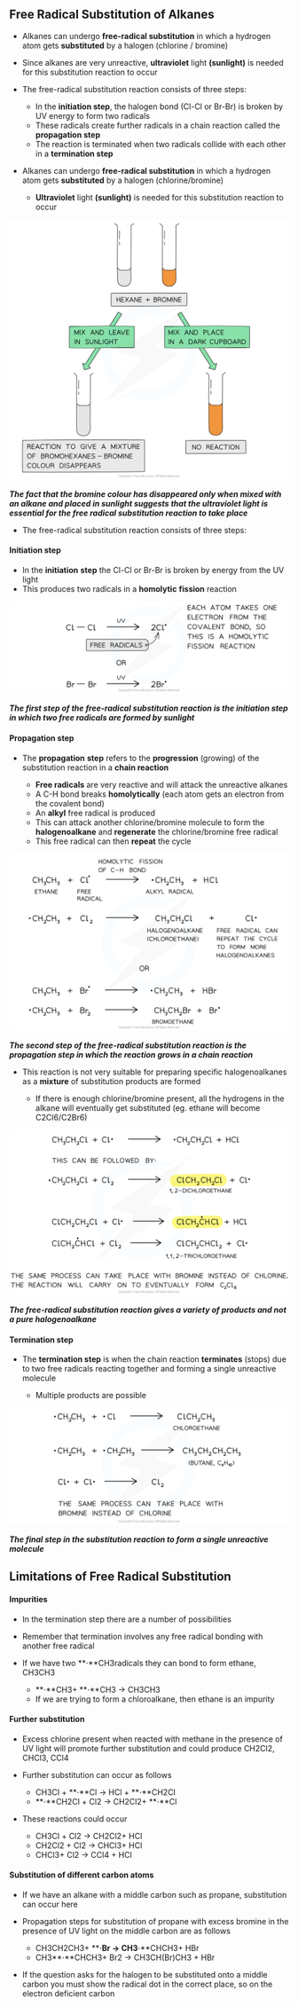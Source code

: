 ## Free Radical Substitution of Alkanes

* Alkanes can undergo **free-radical substitution** in which a hydrogen atom gets **substituted** by a halogen (chlorine / bromine)
* Since alkanes are very unreactive, **ultraviolet** light **(sunlight)** is needed for this substitution reaction to occur
* The free-radical substitution reaction consists of three steps:

  + In the **initiation step**, the halogen bond (Cl-Cl or Br-Br) is broken by UV energy to form two radicals
  + These radicals create further radicals in a chain reaction called the **propagation step**
  + The reaction is terminated when two radicals collide with each other in a **termination step**
* Alkanes can undergo **free-radical substitution** in which a hydrogen atom gets **substituted** by a halogen (chlorine/bromine)

  + **Ultraviolet** light **(sunlight)** is needed for this substitution reaction to occur

![Hydrocarbons Colour Change of Solution, downloadable AS & A Level Chemistry revision notes](3.2-Hydrocarbons-Colour-Change-of-Solution.png)

***The fact that the bromine colour has disappeared only when mixed with an alkane and placed in sunlight suggests that the ultraviolet light is essential for the free radical substitution reaction to take place***

* The free-radical substitution reaction consists of three steps:

#### Initiation step

* In the **initiation** **step** the Cl-Cl or Br-Br is broken by energy from the UV light
* This produces two radicals in a **homolytic** **fission** reaction

![Hydrocarbons Initiation Step, downloadable AS & A Level Chemistry revision notes](3.2-Hydrocarbons-Initiation-Step.png)

***The first step of the free-radical substitution reaction is the initiation step in which two free radicals are formed by sunlight***

#### Propagation step

* The **propagation** **step** refers to the **progression** (growing) of the substitution reaction in a **chain reaction**

  + **Free radicals** are very reactive and will attack the unreactive alkanes
  + A C-H bond breaks **homolytically** (each atom gets an electron from the covalent bond)
  + An **alkyl** free radical is produced
  + This can attack another chlorine/bromine molecule to form the **halogenoalkane** and **regenerate** the chlorine/bromine free radical
  + This free radical can then **repeat** the cycle

![Hydrocarbons Propagation Step, downloadable AS & A Level Chemistry revision notes](3.2-Hydrocarbons-Propagation-Step.png)

***The second step of the free-radical substitution reaction is the propagation step in which the reaction grows in a chain reaction***

* This reaction is not very suitable for preparing specific halogenoalkanes as a **mixture** of substitution products are formed

  + If there is enough chlorine/bromine present, all the hydrogens in the alkane will eventually get substituted (eg. ethane will become C2Cl6/C2Br6)

![Hydrocarbons Side-Products, downloadable AS & A Level Chemistry revision notes](3.2-Hydrocarbons-Side-Products_1.png)

***The free-radical substitution reaction gives a variety of products and not a pure halogenoalkane***

#### Termination step

* The **termination step** is when the chain reaction **terminates** (stops) due to two free radicals reacting together and forming a single unreactive molecule

  + Multiple products are possible

![Hydrocarbons Termination Step, downloadable AS & A Level Chemistry revision notes](3.2-Hydrocarbons-Termination-Step.png)

***The final step in the substitution reaction to form a single unreactive molecule***

## Limitations of Free Radical Substitution

#### Impurities

* In the termination step there are a number of possibilities
* Remember that termination involves any free radical bonding with another free radical
* If we have two **⋅**CH3radicals they can bond to form ethane, CH3CH3

  + **⋅**CH3+ **⋅**CH3 → CH3CH3
  + If we are trying to form a chloroalkane, then ethane is an impurity

#### Further substitution

* Excess chlorine present when reacted with methane in the presence of UV light will promote further substitution and could produce CH2Cl2, CHCl3, CCl4
* Further substitution can occur as follows

  + CH3Cl + **⋅**Cl → HCl + **⋅**CH2Cl
  + **⋅**CH2Cl + Cl2 → CH2Cl2+ **⋅**Cl
* These reactions could occur

  + CH3Cl + Cl2 → CH2Cl2+ HCl
  + CH2Cl2 + Cl2 → CHCl3+ HCl
  + CHCl3+ Cl2 → CCl4 + HCl

#### Substitution of different carbon atoms

* If we have an alkane with a middle carbon such as propane, substitution can occur here
* Propagation steps for substitution of propane with excess bromine in the presence of UV light on the middle carbon are as follows

  + CH3CH2CH3+ **⋅**Br → CH3**⋅**CHCH3+ HBr
  + CH3**⋅**CHCH3+ Br2 → CH3CH(Br)CH3 + HBr
* If the question asks for the halogen to be substituted onto a middle carbon you must show the radical dot in the correct place, so on the electron deficient carbon
